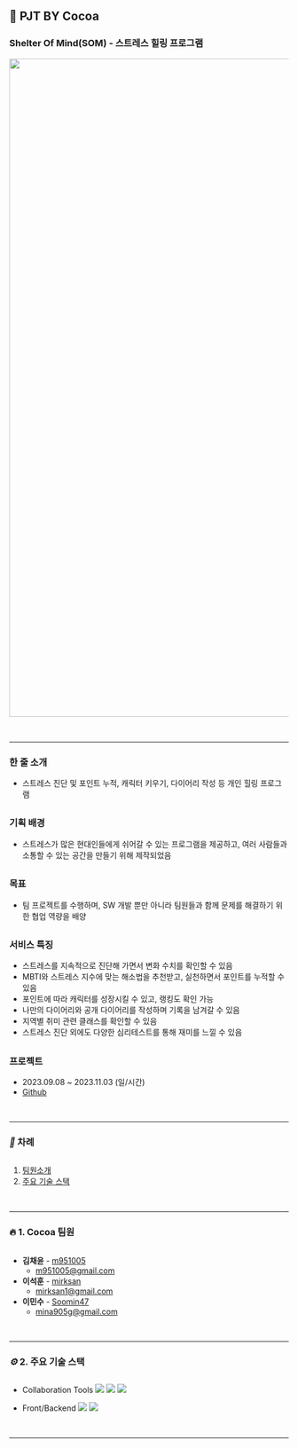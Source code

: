 

## 💝 PJT BY Cocoa

### Shelter Of Mind(SOM) - 스트레스 힐링 프로그램

<p align="center">
 <img width="1187" alt="SOM(main)" src="https://github.com/ORakuNi/LOO-Project/assets/144786578/e6899a31-02b5-44a1-83a7-efb3d3478840">
</p>

<br/>

---

### 한 줄 소개

- 스트레스 진단 및 포인트 누적, 캐릭터 키우기, 다이어리 작성 등 개인 힐링 프로그램

##

### 기획 배경

- 스트레스가 많은 현대인들에게 쉬어갈 수 있는 프로그램을 제공하고, 여러 사람들과 소통할 수 있는 공간을 만들기 위해 제작되었음



##

### 목표

- 팀 프로젝트를 수행하며, SW 개발 뿐만 아니라 팀원들과 함께 문제를 해결하기 위한 협업 역량을 배양

##


### 서비스 특징

- 스트레스를 지속적으로 진단해 가면서 변화 수치를 확인할 수 있음
- MBTI와 스트레스 지수에 맞는 해소법을 추천받고, 실천하면서 포인트를 누적할 수 있음
- 포인트에 따라 캐릭터를 성장시킬 수 있고, 랭킹도 확인 가능
- 나만의 다이어리와 공개 다이어리를 작성하며 기록을 남겨갈 수 있음
- 지역별 취미 관련 클래스를 확인할 수 있음
- 스트레스 진단 외에도 다양한 심리테스트를 통해 재미를 느낄 수 있음

##

### 프로젝트

-  2023.09.08 ~ 2023.11.03 (일/시간)
- [Github](https://github.com/ABCDigitalExpert-Cocoa/SOM)

<br/>

---

### **_📌_** 차례

##

1. [팀원소개](#🔥-1-Cocoa-팀원)
2. [주요 기술 스택](#**_⚙_**-2.-주요-기술-스택)


<br/>

---

### 🔥 1. Cocoa 팀원

##

- **김채윤** - [m951005](https://github.com/m951005)
  - [m951005@gmail.com](mailto:m951005@gmail.com)
- **이석훈** - [mirksan](https://github.com/mirksan)
  - [mirksan1@gmail.com](mailto:mirksan1@gmail.com)
- **이민수** - [Soomin47](https://github.com/Soomin47)
  - [mina905g@gmail.com](mailto:mina905g@gmail.com)

<br/>
 
---

### **_⚙_** 2. 주요 기술 스택

##

- Collaboration Tools
 <img src="https://img.shields.io/badge/GitHub-181717?style=flat-square&logo=GitHub" /> <img src="https://img.shields.io/badge/Notion-000000?style=flat-square&logo=Notion" />  <img src="https://img.shields.io/badge/ Google Sheets-34A853?style=flat-square&logo=Google Sheets&logoColor=ffffff" /> 

- Front/Backend
<img src="https://img.shields.io/badge/Spring Boot-6DB33F?style=flat-square&logo=SpringBoot&logoColor=ffffff" /> <img src="https://img.shields.io/badge/MySQL-4479A1?style=flat-square&logo=OraclDB&logoColor=ffffff" /> 

<br/>

---
